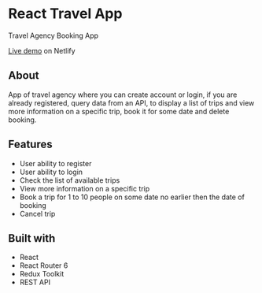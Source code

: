 # React Travel App 

Travel Agency Booking App 

[Live demo](https://guileless-heliotrope-9cdf4c.netlify.app) on Netlify

## About

App of travel agency where you can create account or login, if you are already registered, query data from an API, to display a list of trips and view more information on a specific trip, book it for some date and delete booking.

## Features
- User ability to register
- User ability to login
- Check the list of available trips
- View more information on a specific trip
- Book a trip for 1 to 10 people on some date no earlier then the date of booking
- Cancel trip

## Built with 
- React 
- React Router 6
- Redux Toolkit
- REST API
